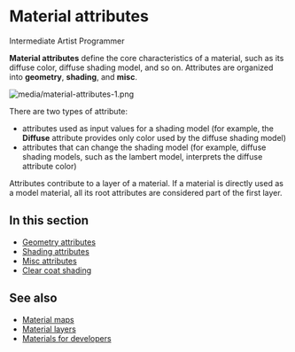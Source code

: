 # Material attributes

<span class="label label-doc-level">Intermediate</span>
<span class="label label-doc-audience">Artist</span>
<span class="label label-doc-audience">Programmer</span>

**Material attributes** define the core characteristics of a material, such as its diffuse color, diffuse shading model, and so on. Attributes are organized into **geometry**, **shading**, and **misc**.

![media/material-attributes-1.png](media/material-attributes-1.png)

There are two types of attribute:

- attributes used as input values for a shading model (for example, the **Diffuse** attribute provides only color used by the diffuse shading model)
- attributes that can change the shading model (for example, diffuse shading models, such as the lambert model, interprets the diffuse attribute color)

Attributes contribute to a layer of a material. If a material is directly used as a model material, all its root attributes are considered part of the first layer.

## In this section

* [Geometry attributes](geometry-attributes.md)
* [Shading attributes](shading-attributes.md)
* [Misc attributes](misc-attributes.md)
* [Clear coat shading](clear-coat-shading)

## See also

* [Material maps](material-maps.md)
* [Material layers](material-layers.md)
* [Materials for developers](materials-for-developers.md)